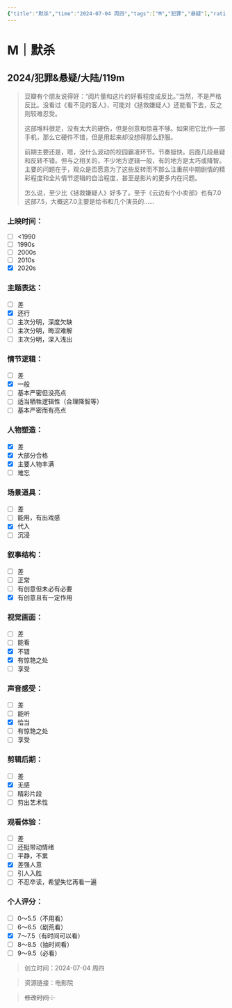 ```yaml
---
{"title":"默杀","time":"2024-07-04 周四","tags":["M","犯罪","悬疑"],"rating":"7.5","dg-publish":true,"permalink":"/300 评价/M电影/新近看过/默杀/","dgPassFrontmatter":true,"created":"2024-07-04T19:17:16.778+08:00","updated":"2024-07-04T19:41:13.669+08:00"}
---
```


# M｜默杀
## 2024/犯罪&悬疑/大陆/119m
>豆瓣有个朋友说得好：“阅片量和这片的好看程度成反比。”当然，不是严格反比。没看过《看不见的客人》，可能对《拯救嫌疑人》还能看下去，反之则较难忍受。
>
>这部堆料很足，没有太大的硬伤，但是创意和惊喜不够。如果把它比作一部手机，那么它硬件不错，但是用起来却没想得那么舒服。
>
>前期主要还是，嗯，没什么波动的校园霸凌环节。节奏挺快。后面几段悬疑和反转不错。但与之相关的，不少地方逻辑一般，有的地方是太巧或降智。主要的问题在于，观众是否愿意为了这些反转而不那么注重前中期剧情的精彩程度和全片情节逻辑的自洽程度，甚至是影片的更多内在问题。
>
>怎么说，至少比《拯救嫌疑人》好多了。至于《云边有个小卖部》也有7.0这部7.5，大概这7.0主要是给书和几个演员的……
### 上映时间：
- [ ] <1990
- [ ] 1990s
- [ ] 2000s
- [ ] 2010s
- [x] 2020s
### 主题表达：
- [ ] 差
- [x] 还行
- [ ] 主次分明，深度欠缺
- [ ] 主次分明，晦涩难解
- [ ] 主次分明，深入浅出
### 情节逻辑：
- [ ] 差
- [x] 一般
- [ ] 基本严密但没亮点
- [ ] 适当牺牲逻辑性（合理降智等）
- [ ] 基本严密而有亮点
### 人物塑造：
- [x] 差
- [x] 大部分合格
- [x] 主要人物丰满
- [ ] 难忘
### 场景道具：
- [ ] 差
- [ ] 能用，有出戏感
- [x] 代入
- [ ] 沉浸
### 叙事结构：
- [ ] 差
- [ ] 正常
- [ ] 有创意但未必有必要
- [x] 有创意且有一定作用
### 视觉画面：
- [ ] 差
- [ ] 能看
- [x] 不错
- [x] 有惊艳之处
- [ ] 享受
### 声音感受：
- [ ] 差
- [ ] 能听
- [x] 恰当
- [ ] 有惊艳之处
- [ ] 享受
### 剪辑后期：
- [ ] 差
- [x] 无感
- [ ] 精彩片段
- [ ] 剪出艺术性
### 观看体验：
- [ ] 差
- [ ] 还挺带动情绪
- [ ] 平静，不累
- [x] 差强人意
- [ ] 引人入胜
- [ ] 不忍卒读，希望失忆再看一遍
### 个人评分：
- [ ] 0～5.5（不用看）
- [ ] 6～6.5（剧荒看）
- [x] 7～7.5（有时间可以看）
- [ ] 8～8.5（抽时间看）
- [ ] 9～9.5（必看）

>创立时间：2024-07-04 周四

>资源链接：电影院

>~~修改时间：~~



